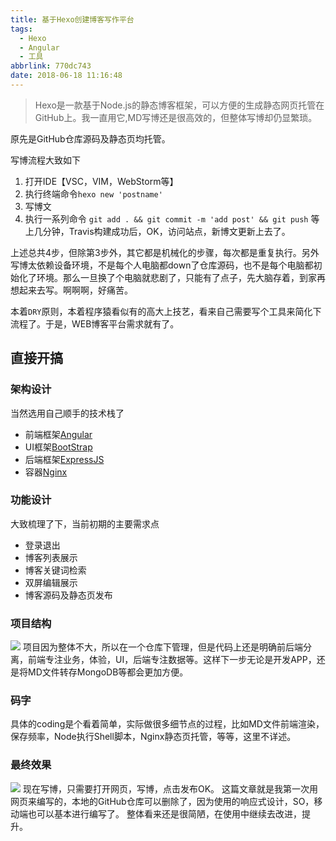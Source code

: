 ```yaml
---
title: 基于Hexo创建博客写作平台
tags:
  - Hexo
  - Angular
  - 工具
abbrlink: 770dc743
date: 2018-06-18 11:16:48
---
```

> Hexo是一款基于Node.js的静态博客框架，可以方便的生成静态网页托管在GitHub上。我一直用它,MD写博还是很高效的，但整体写博却仍显繁琐。

原先是GitHub仓库源码及静态页均托管。

写博流程大致如下
1. 打开IDE【VSC，VIM，WebStorm等】
2. 执行终端命令`hexo new 'postname'`
3. 写博文
4. 执行一系列命令 `git add . && git commit -m 'add post' && git push`
等上几分钟，Travis构建成功后，OK，访问站点，新博文更新上去了。

上述总共4步，但除第3步外，其它都是机械化的步骤，每次都是重复执行。另外写博太依赖设备环境，不是每个人电脑都down了仓库源码，也不是每个电脑都初始化了环境。那么一旦换了个电脑就悲剧了，只能有了点子，先大脑存着，到家再想起来去写。啊啊啊，好痛苦。

本着`DRY`原则，本着程序猿看似有的高大上技艺，看来自己需要写个工具来简化下流程了。于是，WEB博客平台需求就有了。
## 直接开搞
### 架构设计
当然选用自己顺手的技术栈了
+ 前端框架[Angular](https://angular.io/)
+ UI框架[BootStrap](https://v4.bootcss.com/)
+ 后端框架[ExpressJS](http://expressjs.com/)
+ 容器[Nginx](https://www.nginx.com/)

### 功能设计
大致梳理了下，当前初期的主要需求点
+ 登录退出
+ 博客列表展示
+ 博客关键词检索
+ 双屏编辑展示
+ 博客源码及静态页发布

### 项目结构
![](http://static.1991421.cn/2018-06-18-170558.png)
项目因为整体不大，所以在一个仓库下管理，但是代码上还是明确前后端分离，前端专注业务，体验，UI，后端专注数据等。这样下一步无论是开发APP，还是将MD文件转存MongoDB等都会更加方便。

### 码字
具体的coding是个看着简单，实际做很多细节点的过程，比如MD文件前端渲染，保存频率，Node执行Shell脚本，Nginx静态页托管，等等，这里不详述。

### 最终效果
![](http://static.1991421.cn/2018-06-18-172521.png)
现在写博，只需要打开网页，写博，点击发布OK。
这篇文章就是我第一次用网页来编写的，本地的GitHub仓库可以删除了，因为使用的响应式设计，SO，移动端也可以基本进行编写了。
整体看来还是很简陋，在使用中继续去改进，提升。
